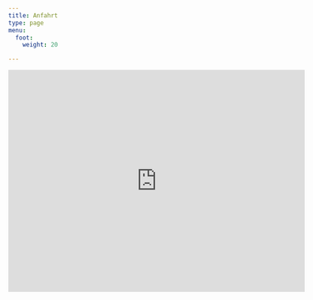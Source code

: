 ```yaml
---
title: Anfahrt
type: page
menu:
  foot:
    weight: 20

---
```

<iframe
src="https://www.google.com/maps/embed?pb=!1m18!1m12!1m3!1d2502.371508406703!2d11.797701315844929!3d51.15693997957904!2m3!1f0!2f0!3f0!3m2!1i1024!2i768!4f13.1!3m3!1m2!1s0x47a699ee98b30781%3A0x3faeb67600bad283!2sAm+Georgentor+3%2C+06618+Naumburg+(Saale)!5e0!3m2!1sde!2sde!4v1525374411160"
width="600" height="450" frameborder="0" style="border:0"
allowfullscreen></iframe>